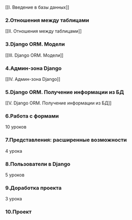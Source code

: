 [[I. Введение в базы данных]]

### 2.Отношения между таблицами

[[II. Отношения между таблицами]]

### 3.Django ORM. Модели
[[III. Django ORM. Модели]]

### 4.Админ-зона Django
[[IV. Админ-зона Django]]

### 5.Django ORM. Получение информации из БД
[[V. Django ORM. Получение информации из БД]]

### 6.Работа с формами

10 уроков

### 7.Представления: расширенные возможности

4 урока

### 8.Пользователи в Django

5 уроков

### 9.Доработка проекта

3 урока

### 10.Проект